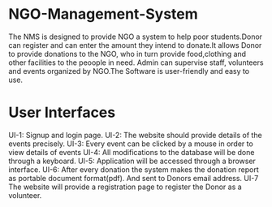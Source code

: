# NGO-Management-System
The NMS is designed to provide NGO a system to help poor students.Donor can
register and can enter the amount they intend to donate.It allows Donor to provide
donations to the NGO, who in turn provide food,clothing and other facilities to the peoople in need.
Admin can supervise staff, volunteers and events organized by NGO.The
Software is user-friendly and easy to use.
# User Interfaces
UI-1: Signup and login page.
UI-2: The website should provide details of the events precisely.
UI-3: Every event can be clicked by a mouse in order to view details of events
UI-4: All modifications to the database will be done through a keyboard.
UI-5: Application will be accessed through a browser interface.
UI-6: After every donation the system makes the donation report as portable document
format(pdf). And sent to Donors email address.
UI-7 The website will provide a registration page to register the Donor as a volunteer.
